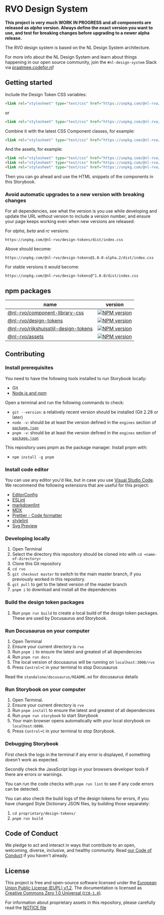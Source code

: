 <!-- @license CC0-1.0 -->

# RVO Design System

**This project is very much WORK IN PROGRESS and all components are released as _alpha_ version. Always define the exact version you want to use, and test for breaking changes before upgrading to a newer alpha release.**

The RVO design system is based on the NL Design System architecture.

For more info about the NL Design System and learn about things happening in our open source community, join the `#nl-design-system` Slack via [praatmee.codefor.nl](https://praatmee.codefor.nl)!

## Getting started

Include the Design Token CSS variables:

```html
<link rel="stylesheet" type="text/css" href="https://unpkg.com/@nl-rvo/design-tokens/dist/index.css" />
```

or

```html
<link rel="stylesheet" type="text/css" href="https://unpkg.com/@nl-rvo/rijkshuisstijl-design-tokens/dist/index.css" />
```

Combine it with the latest CSS Component classes, for example:

```html
<link rel="stylesheet" type="text/css" href="https://unpkg.com/@nl-rvo/component-library-css/dist/index.css" />
```

And the assets, for example:

```html
<link rel="stylesheet" type="text/css" href="https://unpkg.com/@nl-rvo/assets/fonts/index.css" />
<link rel="stylesheet" type="text/css" href="https://unpkg.com/@nl-rvo/assets/icons/index.css" />
<link rel="stylesheet" type="text/css" href="https://unpkg.com/@nl-rvo/assets/images/index.css" />
```

Then you can go ahead and use the HTML snippets of the components in this Storybook.

### Avoid automatic upgrades to a new version with breaking changes

For all dependencies, see what the version is you use while developing and update the URL without version to include a version number, and ensure your page keeps working even when new versions are released:

For _alpha_, _beta_ and _rc_ versions:

```text
https://unpkg.com/@nl-rvo/design-tokens/dist/index.css
```

Above should become:

```text
https://unpkg.com/@nl-rvo/design-tokens@1.0.0-alpha.2/dist/index.css
```

For stable versions it would become:

```text
https://unpkg.com/@nl-rvo/design-tokens@^1.0.0/dist/index.css
```

## npm packages

| name                                                                                                       | version                                                                                                                                                     |
| ---------------------------------------------------------------------------------------------------------- | ----------------------------------------------------------------------------------------------------------------------------------------------------------- |
| [@nl-rvo/component-library-css](https://www.npmjs.com/package/@nl-rvo/component-library-css)               | [![NPM version](https://img.shields.io/npm/v/@nl-rvo/component-library-css.svg)](https://www.npmjs.com/package/@nl-rvo/component-library-css)               |
| [@nl-rvo/design-tokens](https://www.npmjs.com/package/@nl-rvo/design-tokens)                               | [![NPM version](https://img.shields.io/npm/v/@nl-rvo/design-tokens.svg)](https://www.npmjs.com/package/@nl-rvo/design-tokens)                               |
| [@nl-rvo/rijkshuisstijl-design-tokens](https://www.npmjs.com/package/@nl-rvo/rijkshuisstijl-design-tokens) | [![NPM version](https://img.shields.io/npm/v/@nl-rvo/rijkshuisstijl-design-tokens.svg)](https://www.npmjs.com/package/@nl-rvo/rijkshuisstijl-design-tokens) |
| [@nl-rvo/assets](https://www.npmjs.com/package/@nl-rvo/assets)                                             | [![NPM version](https://img.shields.io/npm/v/@nl-rvo/assets.svg)](https://www.npmjs.com/package/@nl-rvo/assets)                                             |

## Contributing

### Install prerequisites

You need to have the following tools installed to run Storybook locally:

- Git
- [Node.js and npm](https://nodejs.org/en/)

Open a terminal and run the following commands to check:

- `git --version`: a relatively recent version should be installed (Git 2.28 or later)
- `node -v`: should be at least the version defined in the `engines` section of [`package.json`](./package.json)
- `pnpm -v`: should be at least the version defined in the `engines` section of [`package.json`](./package.json)

This repository uses pnpm as the package manager. Install pnpm with:

- `npm install -g pnpm`

### Install code editor

You can use any editor you'd like, but in case you use [Visual Studio Code](https://code.visualstudio.com/).
We recommend the following extensions that are useful for this project:

- [EditorConfig](https://marketplace.visualstudio.com/items?itemName=EditorConfig.EditorConfig)
- [ESLint](https://marketplace.visualstudio.com/items?itemName=dbaeumer.vscode-eslint)
- [markdownlint](https://marketplace.visualstudio.com/items?itemName=DavidAnson.vscode-markdownlint)
- [MDX](https://marketplace.visualstudio.com/items?itemName=silvenon.mdx)
- [Prettier - Code formatter](https://marketplace.visualstudio.com/items?itemName=esbenp.prettier-vscode)
- [stylelint](https://marketplace.visualstudio.com/items?itemName=stylelint.vscode-stylelint)
- [Svg Preview](https://marketplace.visualstudio.com/items?itemName=SimonSiefke.svg-preview)

### Developing locally

1. Open Terminal
2. Select the directory this repository should be cloned into with `cd <name-of-directory>`
3. Clone this Git repository
4. `cd rvo`
5. `git checkout master` to switch to the main master branch, if you previously worked in this repository.
6. `git pull` to get to the latest version of the master branch
7. `pnpm i` to download and install all the dependencies

### Build the design token packages

1. Run `pnpm run build` to create a local build of the design token packages. These are used by Docusaurus and Storybook.

### Run Docusaurus on your computer

1. Open Terminal
2. Ensure your current directory is `rvo`
3. Run `pnpm i` to ensure the latest and greatest of all dependencies
4. Run `pnpm run docs`
5. The local version of docusaurus will be running on `localhost:3000/rvo`
6. Press `Control+C` in your terminal to stop Docusaurus

Read the `standalone/docusaurus/README.md` for docusaurus details

### Run Storybook on your computer

1. Open Terminal.
2. Ensure your current directory is `rvo`
3. Run `pnpm install` to ensure the latest and greatest of all dependencies
4. Run `pnpm run storybook` to start Storybook
5. Your main browser opens automatically with your local storybook on `localhost:6006`.
6. Press `Control+C` in your terminal to stop Storybook.

### Debugging Storybook

First check the logs in the terminal if any error is displayed, if something doesn't work as expected.

Secondly check the JavaScript logs in your browsers developer tools if there are errors or warnings.

You can run the code checks with `pnpm run lint` to see if any code errors can be detected.

You can also check the build logs of the design tokens for errors, if you have changed Style Dictionary JSON files, by building those separately:

1. `cd proprietary/design-tokens/`
2. `pnpm run build`

## Code of Conduct

We pledge to act and interact in ways that contribute to an open, welcoming, diverse, inclusive, and healthy community. Read [our Code of Conduct](CODE_OF_CONDUCT.md) if you haven't already.

## License

This project is free and open-source software licensed under the [European Union Public License (EUPL) v1.2](LICENSE.md). The documentation is licensed as [Creative Commons Zero 1.0 Universal (`CC0-1.0`)](https://creativecommons.org/publicdomain/zero/1.0/legalcode).

For information about proprietary assets in this repository, please carefully read the [NOTICE file](NOTICE.md)

